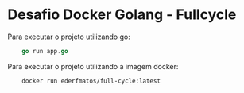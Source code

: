# Desafio Docker Golang - Fullcycle

Para executar o projeto utilizando go:

```go
    go run app.go
```

Para executar o projeto utilizando a imagem docker:

```sh
    docker run ederfmatos/full-cycle:latest
```
